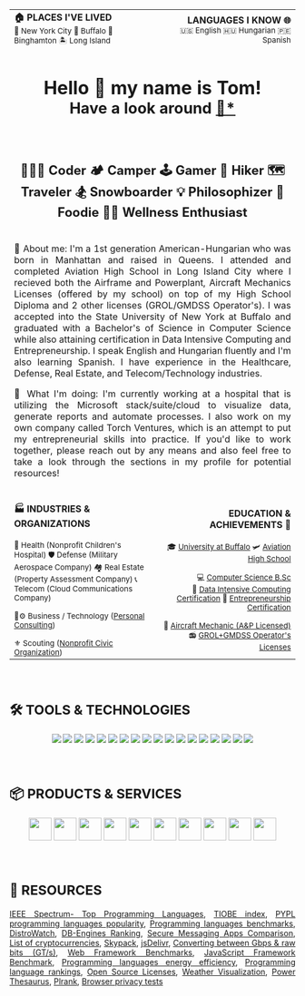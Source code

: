 <!--TODO: https://medium.com/swlh/how-to-create-a-self-updating-readme-md-for-your-github-profile-f8b05744ca91-->
<!--.MD HTML TAG WHITELIST: https://github.com/github/markup/issues/245#issuecomment-682231577-->
<!--https://martinheinz.dev/blog/29-->
<!--https://github.com/alexandresanlim/Badges4-README.md-Profile?tab=readme-ov-file-->
<table>
  <tr>
    <td width="999vw" align="left">
      <b>🏠 PLACES I'VE LIVED</b><br>
      <sub>🗽 New York City 🦬 Buffalo 🍂 Binghamton 🏝️ Long Island</sub>
    </td>
    <td width="999vw" align="right">
      <b>LANGUAGES I KNOW 🌐</b><br>
      <sub>🇺🇸 English 🇭🇺 Hungarian 🇵🇪 Spanish</sub>
    </td>
  </tr>
  <tr>
    <td colspan="2" align="center">
      <h1>
        Hello 👋 my name is Tom!<br><sub>Have a look around <a href="https://plugins.krajee.com/markdown-editor-basic-usage-demo/1)">📝</a><a href="https://github.com/kartik-v/krajee-markdown-editor">*</a></sub><br><br><br>
        <sup><sup>👨🏼‍💻 Coder 🏕️ Camper 🕹️ Gamer 👣 Hiker 🗺️ Traveler 🏂 Snowboarder 💡 Philosophizer 🍕 Foodie 🏋🏼 Wellness Enthusiast</sup></sup>
      </h1>
      <p align="justify"><br>
        🌱 About me: I'm a 1st generation American-Hungarian who was born in Manhattan and raised in Queens. I attended and completed Aviation High School in Long Island City where I recieved both the Airframe and Powerplant, Aircraft Mechanics Licenses (offered by my school) on top of my High School Diploma and 2 other licenses (GROL/GMDSS Operator's). I was accepted into the State University of New York at Buffalo and graduated with a Bachelor's of Science in Computer Science while also attaining certification in Data Intensive Computing and Entrepreneurship. I speak English and Hungarian fluently and I'm also learning Spanish. I have experience in the Healthcare, Defense, Real Estate, and Telecom/Technology industries.
      </p>
      <p align="justify">
        🚀 What I'm doing: I'm currently working at a hospital that is utilizing the Microsoft stack/suite/cloud to visualize data, generate reports and automate processes. I also work on my own company called Torch Ventures, which is an attempt to put my entrepreneurial skills into practice. If you'd like to work together, please reach out by any means and also feel free to take a look through the sections in my profile for potential resources!
      </p><br>
    </td>
  </tr>
  <tr>
    <td align="left">
      <b>🏭 INDUSTRIES & ORGANIZATIONS</b><br><br>
      <sub>🏥 Health (Nonprofit Children's Hospital) 🛡️ Defense (Military Aerospace Company) 🏘️ Real Estate (Property Assessment Company) 📞 Telecom (Cloud Communications Company)<br><br>👔⚙️ Business / Technology (<a href="https://torch.ventures">Personal Consulting</a>)<br><br>⚜️ Scouting (<a href="https://troop1.org">Nonprofit Civic Organization</a>)</sub>
    </td>
    <td align="right">
      <b>EDUCATION & ACHIEVEMENTS 🌟</b><br><br>
      <sub>🎓 <a href="https://buffalo.edu">University at Buffalo</a> 🛩️ <a href="https://www.aviationhs.net">Aviation High School</a><br><br>
        💻 <a href="https://engineering.buffalo.edu/computer-science-engineering.html">Computer Science B.Sc</a><br>💾 <a href="https://engineering.buffalo.edu/computer-science-engineering/undergraduate/degrees-and-programs/certificate-in-data-intensive-computing.html">Data Intensive Computing Certification</a> 💼 <a href="https://www.ecc.edu/academics/entrepreneurship.html">Entrepreneurship Certification</a><br><br>
        🧰 <a href="https://www.faa.gov/mechanics">Aircraft Mechanic (A&P Licensed)</a> 📻 <a href="https://www.fcc.gov/wireless/bureau-divisions/mobility-division/commercial-radio-operator-license-program/commercial-0">GROL+GMDSS Operator's Licenses</a></sub>
    </td>
  </tr>
</table><br>

<div align="center">
  <h1 align="left"><sup>🛠️ TOOLS & TECHNOLOGIES</sup></h1>
  <p>
    <a href="https://www.microsoft.com/en-us/software-download"><img src="https://img.shields.io/badge/Windows-Operating_System-informational?style=flat&logo=WINDOWS&logoColor=white&color=2bbc8a"/></a>
    <a href="https://debian.org"><img src="https://img.shields.io/badge/Debian-Operating_System-informational?style=flat&logo=DEBIAN&logoColor=white&color=2bbc8a"/></a>
    <a href="https://gitlab.xfce.org/xfce"><img src="https://img.shields.io/badge/XFCE-Desktop_Environment-informational?style=flat&logo=XFCE&logoColor=white&color=2bbc8a"/></a>
    <a href="https://github.com/riscv-software-src"><img src="https://img.shields.io/badge/RISC%E2%80%93V-Instruction_Set_Architecture-informational?style=flat&logo=RISCV&logoColor=white&color=2bbc8a"/></a>
    <a href="https://github.com/VSCodium/vscodium"><img src="https://img.shields.io/badge/VSCodium-Integrated_Development_Environment-informational?style=flat&logo=VSCODIUM&logoColor=white&color=2bbc8a"/></a>
    <a href="https://code.visualstudio.com"><img src="https://img.shields.io/badge/VSCode-Integrated_Development_Environment-informational?style=flat&logo=VISUAL%20STUDIO%20CODE&logoColor=white&color=2bbc8a"/></a>
    <a href="https://github.com/rust-lang/rust"><img src="https://img.shields.io/badge/Rust-Programming_Language-informational?style=flat&logo=RUST&logoColor=white&color=2bbc8a"/></a>
    <a href="https://learn.microsoft.com/en-us/dotnet/csharp"><img src="https://img.shields.io/badge/C%23%20%28.NET%29-Programming_Language-informational?style=flat&logo=C%23&logoColor=white&color=2bbc8a"/></a>
    <a href="https://github.com/tc39"><img src="https://img.shields.io/badge/JavaScript-Programming_Language-informational?style=flat&logo=JAVASCRIPT&logoColor=white&color=2bbc8a"/></a>
    <a href="https://github.com/sqlite/sqlite"><img src="https://img.shields.io/badge/SQLite-Database-informational?style=flat&logo=SQLITE&logoColor=white&color=2bbc8a"/></a>
    <a href="https://www.microsoft.com/en-us/sql-server/sql-server-downloads"><img src="https://img.shields.io/badge/SQL_Server-Database-informational?style=flat&logo=MICROSOFT%20SQL%20SERVER&logoColor=white&color=2bbc8a"/></a>
    <a href="https://github.com/postgres"><img src="https://img.shields.io/badge/PostgreSQL-Database-informational?style=flat&logo=POSTGRESQL&logoColor=white&color=2bbc8a"/></a>
    <a href="https://www.7-zip.org"><img src="https://img.shields.io/badge/7%E2%80%93Zip-File_Archiver-informational?style=flat&logo=7ZIP&logoColor=white&color=2bbc8a"/></a>
    <a href="https://libreoffice.org"><img src="https://img.shields.io/badge/LibreOffice-Office_Suite-informational?style=flat&logo=LIBREOFFICE&logoColor=white&color=2bbc8a"/></a>
    <a href="https://thunderbird.net"><img src="https://img.shields.io/badge/Thunderbird-Email_Client-informational?style=flat&logo=THUNDERBIRD&logoColor=white&color=2bbc8a"/></a>
    <a href="https://apps.microsoft.com/detail/9nrx63209r7b"><img src="https://img.shields.io/badge/Outlook-Email_Client-informational?style=flat&logo=MICROSOFT%20OUTLOOK&logoColor=white&color=2bbc8a"/></a>
    <a href="https://apps.microsoft.com/detail/xpfftq037jwmhs"><img src="https://img.shields.io/badge/Edge-Browser-informational?style=flat&logo=MICROSOFT%20EDGE&logoColor=white&color=2bbc8a"/></a>
    <a href="https://brave.com"><img src="https://img.shields.io/badge/Brave-Browser-informational?style=flat&logo=BRAVE&logoColor=white&color=2bbc8a"/></a>
  </p>
</div><br>

<div align="left">
  <h1><sup>📦 PRODUCTS & SERVICES</sup></h1>
  <p align="center">
    <a href="https://dwservice.net"><img src="https://www.dwservice.net/res/images/LogoDWService.png" height="40"/></a>
    <a href="https://meet.jit.si"><img src="https://jitsi.org/wp-content/themes/jitsi/images/logo-web-2020.png" height="40"/></a>
    <a href="https://pluto.tv"><img src="https://pluto.tv/assets/images/og_logo-9b0a05e9dd3d2b733200569711359887.png" height="40"/></a>
    <a href="https://novo.co"><img src="https://cdn.prod.website-files.com/60ca70f6cb7406afbf948a8e/643c8b02f341a5e7f10597e5_novo-logo.svg" height="40"/></a>
    <a href="https://cloudflare.com"><img src="https://cf-assets.www.cloudflare.com/slt3lc6tev37/5TNbrGb2x9oZit8HjNPB6h/cbff00e1c048acf868b28af621c79059/CF_logo_stacked_blktype.jpg" height="40"/></a>
    <a href="https://mxroute.com"><img src="https://status.mxroute.com/_next/image?url=https%3A%2F%2Fres.cloudinary.com%2Fsup%2Fimage%2Fupload%2Fv1670983483%2Fdc9swwk4so7j7ipr1ijy.png&w=1920&q=75" height="40"/></a>
    <a href="https://cindysnewmexicollcs.com"><img src="https://cindysnewmexicollcs.com/images/logo.svg" height="40"/></a>
    <a href="https://phonespeak.com"><img src="https://ik.imagekit.io/mcdrwlkvgqh/PS/imgs/reuse/phonespeak-logo.svg" height="40"/></a>
    <a href="https://cloudfanatic.net"><img src="https://cloudfanatic.net/wp-content/uploads/2022/11/cloudfanatic-logo-blue-black.png" height="40"/></a>
    <a href="https://www.idrive.com/s3-storage-e2"><img src="https://blog.idrive.com/wp-content/uploads/2022/10/cropped-idrive-logo-2x.png" height="40"/></a>
  </p>
</div><br>

<div align="left">
  <h1><sup>📃 RESOURCES</sup></h1>
  <p align="justify">
    <a href="https://spectrum.ieee.org/top-programming-languages">IEEE Spectrum- Top Programming Languages</a>, <a href="https://tiobe.com/tiobe-index">TIOBE index</a>, <a href="https://pypl.github.io/PYPL.html">PYPL programming languages popularity</a>, <a href="https://benchmarksgame-team.pages.debian.net/benchmarksgame/index.html">Programming languages benchmarks</a>, <a href="https://distrowatch.com">DistroWatch</a>, <a href="https://db-engines.com/en/ranking">DB-Engines Ranking</a>, <a href="https://securemessagingapps.com">Secure Messaging Apps Comparison</a>, <a href="https://en.wikipedia.org/wiki/List_of_cryptocurrencies">List of cryptocurrencies</a>, <a href="https://www.skypack.dev">Skypack</a>, <a href="https://jsdelivr.com">jsDelivr</a>, <a href="https://paolozaino.wordpress.com/2013/05/21/converting-gts-to-gbps">Converting between Gbps & raw bits (GT/s)</a>, <a href="https://techempower.com/benchmarks">Web Framework Benchmarks</a>, <a href="https://krausest.github.io/js-framework-benchmark/current.html">JavaScript Framework Benchmark</a>, <a href="https://jaxenter.com/energy-efficient-programming-languages-137264.html">Programming languages energy efficiency</a>, <a href="https://redmonk.com/sogrady/category/programming-languages">Programming language rankings</a>, <a href="https://choosealicense.com">Open Source Licenses</a>, <a href="https://windy.com">Weather Visualization</a>, <a href="https://powerthesaurus.org">Power Thesaurus</a>, <a href="https://plrank.com">Plrank</a>, <a href="https://privacytests.org">Browser privacy tests</a>
  </p>
</div>
